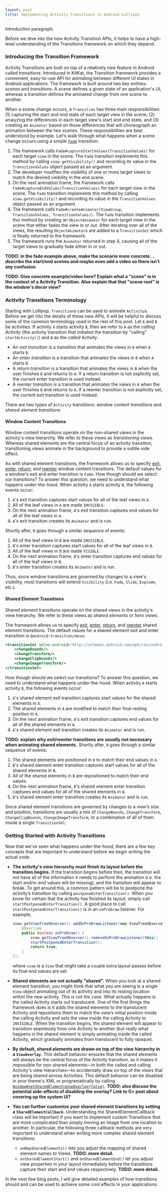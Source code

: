 ```yaml
---
layout: post
title: Implementing Activity Transitions in Android Lollipop
---
```


Introduction paragraph.

Before we dive into the new Activity Transition APIs, it helps to have a high-level understanding of the Transitions framework on which they depend.

<!--more-->

### Introducing the Transition Framework

Activity Transitions are built on top of a relatively new feature in Android called _transitions_. Introduced in KitKat, the Transition framework provides a convenient, easy-to-use API for animating between different UI states in Android applications. The framework is built around two key entities: _scenes_ and _transitions_. A scene defines a given state of an application's UI, whereas a transition defines the animated change from one scene to another.

When a scene change occurs, a `Transition` has three main responsibilities: (1) capturing the start and end state of each target view in the scene, (2) analyzing the differences in each target view's start and end state, and (3) creating an `Animator` based on those differences that will choreograph an animation between the two scenes. These responsibilities are best understood by example. Let's walk through what happens when a scene change occurs using a simple [`Fade`][9] transition:

1. The framework calls `Fade#captureStartValues(TransitionValues)` for each target `view` in the scene. The `Fade` transition implements this method by calling `view.getVisibility()` and recording its value in the `TransitionValues` object passed as an argument.
2. The developer modifies the visibility of one or more target views to match the desired visibility in the end scene.
3. On the next animation frame, the framework calls `Fade#captureEndValues(TransitionValues)` for each target view in the scene. The `Fade` transition implements this method by calling `view.getVisibility()` and recording its value in the `TransitionValues` object passed as an argument.
4. The framework calls `Fade#createAnimator(ViewGroup, TransitionValues, TransitionValues))`. The `Fade` transition implements this method by creating an `ObjectAnimator` for each target view in the scene that either fades the view in or out. After iterating over all of the views, the resulting `ObjectAnimator`s are added to a `TransitionSet` which is finally returned to the framework.
5. The framework runs the `Animator` returned in step 4, causing all of the target views to gradually fade either in or out.

**TODO: in the fade example above, make the scenario more concrete... describe the start/end scenes and maybe even add a video so there isn't any confusion**

**TODO: Give concrete example/video here? Explain what a "scene" is in the context of a Activity Transition. Also explain that that "scene root" is the window's decor view?**

### Activity Transitions Terminology

Starting with Lollipop, `Transition`s can be used to animate `Activity`s. Before we get into the details of these new APIs, it will be helpful to discuss some of the common terminology used in the rest of this post. Let `A` and `B` be activities. If activity `A` starts activity `B`, then we refer to `A` as the _calling Activity_ (the activity transition that initiated the transition by "calling" `startActivity()`) and `B` as the _called Activity_.

* An _exit transition_ is a transition that animates the views in `A` when `A` starts `B`.
* An _enter transition_ is a transition that animates the views in `B` when `A` starts `B`.
* A _return transition_ is a transition that animates the views in `B` when the user finishes `B` and returns to `A`. If a return transition is not explicitly set, the current enter transition is used instead.
* A _reenter transition_ is a transition that animates the views in `A` when the user finishes `B` and returns to `A`. If a reenter transition is not explicitly set, the current exit transition is used instead.

There are two types of `Activity` transitions: _window content transitions_ and _shared element transitions_.

#### Window Content Transitions

Window content transitions operate on the non-shared views in the activity's view hierarchy. We refer to these views as _transitioning views_. Whereas shared elements are the central focus of an activity transition, transitioning views animate in the background to provide a subtle side effect.

As with shared element transitions, the framework allows us to specify [exit][0], [enter][1], [return][2], and [reenter][3] window content transitions. The default values for a window's exit and enter transition is `Fade`. How though should we select our transitions? To answer this question, we need to understand what happens under-the-hood. When activity `A` starts activity `B`, the following events occur:

1. `A`'s exit transition captures start values for all of the leaf views in `A`.
2. All of the leaf views in `A` are made `INVISIBLE`.
3. On the next animation frame, `A`'s exit transition captures end values for all of the leaf views in `A`.
4. `A`'s exit transition creates its `Animator` and is run.

Shortly after, `B` goes through a similar sequence of events:

1. All of the leaf views in `B` are made `INVISIBLE`.
2. `B`'s enter transition captures start values for all of the leaf views in `B`.
3. All of the leaf views in `B` are made `VISIBLE`.
4. On the next animation frame, `B`'s enter transition captures end values for all of the leaf views in `B`.
5. `B`'s enter transition creates its `Animator` and is run.

Thus, since window transitions are governed by changes to a view's visibility, most transitions will extend `Visibility` (i.e. `Fade`, `Slide`, `Explode`, etc.).

#### Shared Element Transitions

Shared element transitions operate on the shared views in the activity's view hierarchy. We refer to these views as _shared elements_ or _hero views_.

The framework allows us to specify [exit][4], [enter][5], [return][6], and [reenter][7] shared element transitions. The default values for a shared element exit and enter transition is `@android:transition/move`:

```xml
<transitionSet xmlns:android="http://schemas.android.com/apk/res/android">
    <changeBounds/>
    <changeTransform/>
    <changeClipBounds/>
    <changeImageTransform/>
</transitionSet>
```

How though should we select our transitions? To answer this question, we need to understand what happens under-the-hood. When activity `A` starts activity `B`, the following events occur:

1. `A`'s shared element exit transition captures start values for the shared elements in `A`.
2. The shared elements in `A` are modified to match their final resting position in `A`.
3. On the next animation frame, `A`'s exit transition captures end values for all of the shared elements in `A`.
4. `A`'s shared element exit transition creates its `Animator` and is run.

**TODO: explain why exit/reenter transitions are usually not necessary when animating shared elements.** Shortly after, `B` goes through a similar sequence of events:

1. The shared elements are positioned in `B` to match their end values in `A`.
2. `B`'s shared element enter transition captures start values for all of the shared elements in `B`.
3. All of the shared elements in `B` are repositioned to match their end values.
4. On the next animation frame, `B`'s shared element enter transition captures end values for all of the shared elements in `B`.
5. `B`'s shared element enter transition creates its `Animator` and is run.

Since shared element transitions are governed by changes to a view’s size and position, transitions are usually a mix of `ChangeBounds`, `ChangeTransform`, `ChangeClipBounds`, `ChangeImageTransform`, or a combination of all of them inside a single `TransitionSet`.

### Getting Started with Activity Transitions

Now that we've seen what happens under-the-hood, there are a few key concepts that are important to understand before we begin writing the actual code.

* <b>The activity's view hierarchy must finish its layout before the transition begins.</b> If the transition begins before then, the transition will not have all of the information it needs to perform the animation (i.e. the start and/or end values will be missing), and the transition will appear to break. To get around this, a common pattern will be to postpone the activity’s transition by calling `postponeEnterTransition()`. When you know for certain that the activity has finished its layout, simply call `startPostponedEnterTransition()`. A good place to call `startPostponedEnterTransition()` is in an `onPreDraw` listener. For example,

    ```java
    view.getViewTreeObserver().addOnPreDrawListener(new ViewTreeObserver.OnPreDrawListener() {
        @Override
        public boolean onPreDraw() {
            view.getViewTreeObserver().removeOnPreDrawListener(this);
            startPostponedEnterTransition();
            return true;
        }
    });
    ```

    where `view` is a `View` that might take a couple extra layout passes before its final end values are set.

* <b>Shared elements are not actually "shared".</b> When you look at a shared element transition, you might think that what you are seeing is a single `View` object animating out of its activity and into its resting location within the new activity. _This is not the case._ What actually happens is the called Activity starts out translucent. One of the first things the framework does is it adds the shared elements to the translucent Activity and repositions them to match the view’s initial position inside the calling Activity and sets the view inside the calling Activity to `INVISIBLE`. When the transition begins, the shared element will appear to transition seamlessly from one Activity to another (but really what happens is the shared element is simply animating inside the called Activity, which gradually animates from translucent to fully opaque).

* <b>By default, shared elements are drawn on top of the view hierarchy in a `ViewOverlay`.</b> This default behavior ensures that the shared elements will always be the central focus of the Activity transition, as it makes it impossible for non-shared elements&mdash;in both the called and calling Activity's view hierarchies&mdash;to accidentally draw on top of the views that are being shared across Activities. This default behavior can be disabled in your theme's XML or programatically by calling [`Window#setSharedElementsUseOverlay(false)`][8]. **TODO: also discuss the potential side-effects of disabling the overlay? Link to G+ post about covering up the system UI?**

* <b>You can further customize your shared element transitions by setting a `SharedElementCallback`.</b> Understanding the SharedElementCallback class will be important if you want to implement custom Transitions that are more complicated than simply moving an image from one location to another. In particular, the following three callback methods are very important to understand when writing more complex shared element transitions:

    - `onMapSharedElements()` lets you adjust the mapping of shared element names to Views. **TODO: more detail.**
    - `onSharedElementStart()` and `onSharedElementEnd()` let you adjust view properties in your layout immediately before the transitions capture their start and end values respectively. **TODO: more detail.**

In the next few blog posts, I will give detailed examples of how transitions should and can be used to achieve some cool effects in your applications.

  [0]: https://developer.android.com/reference/android/view/Window.html#setExitTransition(android.transition.Transition)
  [1]: https://developer.android.com/reference/android/view/Window.html#setEnterTransition(android.transition.Transition)
  [2]: https://developer.android.com/reference/android/view/Window.html#setReturnTransition(android.transition.Transition)
  [3]: https://developer.android.com/reference/android/view/Window.html#setReenterTransition(android.transition.Transition)
  [4]: https://developer.android.com/reference/android/view/Window.html#setSharedElementExitTransition(android.transition.Transition)
  [5]: https://developer.android.com/reference/android/view/Window.html#setSharedElementEnterTransition(android.transition.Transition)
  [6]: https://developer.android.com/reference/android/view/Window.html#setSharedElementReturnTransition(android.transition.Transition)
  [7]: https://developer.android.com/reference/android/view/Window.html#setSharedElementReenterTransition(android.transition.Transition)
  [8]: https://developer.android.com/reference/android/view/Window.html#setSharedElementsUseOverlay(boolean)
  [9]: https://developer.android.com/reference/android/transition/Fade.html

